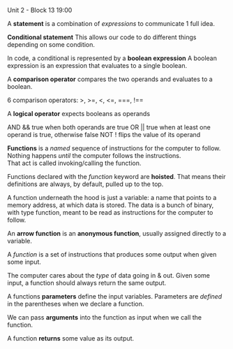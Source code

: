 Unit 2 - Block 13 19:00

A **statement** is a combination of _expressions_ to communicate 1 full idea.

**Conditional statement**
This allows our code to do different things depending on some condition.

In code, a conditional is represented by a **boolean expression**
A boolean expression is an expression that evaluates to a single boolean.

A **comparison operator** compares the two operands and evaluates to a boolean.

6 comparison operators: >, >=, <, <=, ===, !==

A **logical operator** expects booleans as operands

AND && true when both operands are true
OR || true when at least one operand is true, otherwise false
NOT ! flips the value of its operand

**Functions** is a _named_ sequence of instructions for the computer to follow.
Nothing happens _until_ the computer follows the instructions.  
That act is called invoking/calling the function.

Functions declared with the _function_ keyword are **hoisted**.
That means their definitions are always, by default, pulled up to the top.

A function underneath the hood is just a variable:
a name that points to a memory address, at which data is stored.
The data is a bunch of binary, with type function, meant to be read as
instructions for the computer to follow.

An **arrow function** is an **anonymous function**, usually assigned directly to a variable.

A _function_ is a set of instructions that produces some output when given some input.

The computer cares about the _type_ of data going in & out.
Given some input, a function should always return the same output.

A functions **parameters** define the input variables.
Parameters are _defined_ in the parentheses when we declare a function.

We can pass **arguments** into the function as input when we call the function.

A function **returns** some value as its output.
